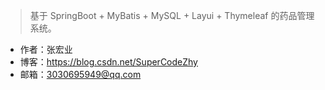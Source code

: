 > 基于 SpringBoot + MyBatis + MySQL + Layui + Thymeleaf 的药品管理系统。
- 作者：张宏业
- 博客：https://blog.csdn.net/SuperCodeZhy
- 邮箱：3030695949@qq.com